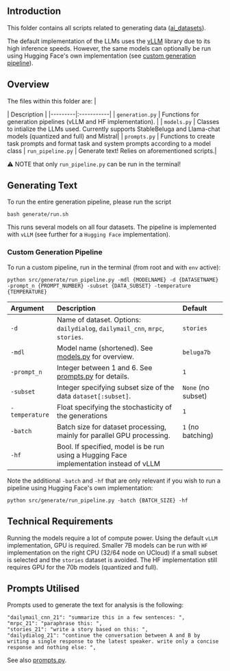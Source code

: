 ## Introduction
This folder contains all scripts related to generating data ([ai_datasets](../../datasets/ai_datasets)). 

The default implementation of the LLMs uses the [vLLM](https://github.com/vllm-project/vllm) library due to its high inference speeds. However, the same models can optionally be run using Hugging Face's own implementation (see [custom generation pipeline](#custom-generation-pipeline)).

## Overview
The files within this folder are:
| <div style="width:120px"></div>| Description |
|---------|:-----------|
| `generation.py` | Functions for generation pipelines (vLLM and HF implementation). |
| `models.py` | Classes to intialize the LLMs used. Currently supports StableBeluga and Llama-chat models (quantized and full) and Mistral|
| `prompts.py` | Functions to create task prompts and format task and system prompts according to a model class
| `run_pipeline.py` | Generate text! Relies on aforementioned scripts.|

⚠️ NOTE that only `run_pipeline.py` can be run in the terminal!

## Generating Text 
To run the entire generation pipeline, please run the script 
```
bash generate/run.sh
```
This runs several models on all four datasets. The pipeline is implemented with `vLLM` (see further for a `Hugging Face` implementation).

### Custom Generation Pipeline
To run a custom pipeline, run in the terminal (from root and with `env` active): 
```
python src/generate/run_pipeline.py -mdl {MODELNAME} -d {DATASETNAME} -prompt_n {PROMPT_NUMBER} -subset {DATA_SUBSET} -temperature {TEMPERATURE}
```




| Argument     | Description                                                                      | Default                |
|:-------------|:---------------------------------------------------------------------------------|:-----------------------|
| `-d`         | Name of dataset. Options: `dailydialog`, `dailymail_cnn`, `mrpc`, `stories`.     | `stories`              |
| `-mdl`       | Model name (shortened). See [models.py](models.py) for overview.                 | `beluga7b`             |
| `-prompt_n`  | Integer between 1 and 6. See [prompts.py](prompts.py) for details.                | `1`                    |
| `-subset`    | Integer specifying subset size of the data `dataset[:subset]`.                   | `None` (no subset)     |
| `-temperature`    | Float specifying the stochasticity of the generations                  | `1` |
| `-batch`     | Batch size for dataset processing, mainly for parallel GPU processing.           | `1` (no batching)      |
| `-hf`     | Bool. If specified, model is be run using a Hugging Face implementation instead of vLLM        |     |

Note the additional `-batch` and `-hf` that are only relevant if you wish to run a pipeline using Hugging Face's own implementation:
```
python src/generate/run_pipeline.py -batch {BATCH_SIZE} -hf
```

## Technical Requirements
Running the models require a lot of compute power. Using the default `vLLM` implementation, GPU is required. Smaller 7B models can be run with `HF` implementation on the right CPU (32/64 node on UCloud) if a small subset is selected and the `stories` dataset is avoided. The HF implementation still requires GPU for the 70b models (quantized and full). 

## Prompts Utilised
Prompts used to generate the text for analysis is the following:  
```
"dailymail_cnn_21": "summarize this in a few sentences: ",
"mrpc_21": "paraphrase this: ",
"stories_21": "write a story based on this: ", 
"dailydialog_21": "continue the conversation between A and B by writing a single response to the latest speaker. write only a concise response and nothing else: ", 
```
See also [prompts.py](prompts.py). 